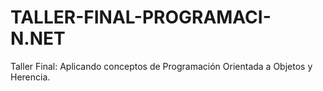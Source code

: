 # TALLER-FINAL-PROGRAMACI-N.NET
Taller Final: Aplicando conceptos de Programación Orientada a Objetos y Herencia.
